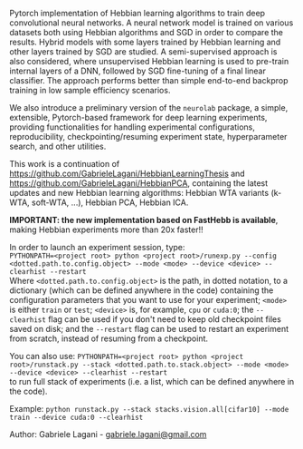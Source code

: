 Pytorch implementation of Hebbian learning algorithms to train
deep convolutional neural networks.
A neural network model is trained on various datasets both using 
Hebbian algorithms and SGD in order to compare the results.
Hybrid models with some layers trained by Hebbian learning and other 
layers trained by SGD are studied.
A semi-supervised approach is also considered, where unsupervised
Hebbian learning is used to pre-train internal layers of a DNN, 
followed by SGD fine-tuning of a final linear classifier. The approach
performs better than simple end-to-end backprop training in low
sample efficiency scenarios.

We also introduce a preliminary version of the `neurolab` package, a
simple, extensible, Pytorch-based framework for deep learning 
experiments, providing functionalities for handling experimental 
configurations, reproducibility, checkpointing/resuming experiment state, 
hyperparameter search, and other utilities.

This work is a continuation of 
https://github.com/GabrieleLagani/HebbianLearningThesis 
and https://github.com/GabrieleLagani/HebbianPCA,
containing the latest updates and new Hebbian learning algorithms: 
Hebbian WTA variants (k-WTA, soft-WTA, ...), Hebbian PCA, Hebbian ICA.


**IMPORTANT: the new implementation based on FastHebb is available**, 
making Hebbian experiments more than 20x faster!!

In order to launch an experiment session, type:  
`PYTHONPATH=<project root> python <project root>/runexp.py --config <dotted.path.to.config.object> --mode <mode> --device <device> --clearhist --restart`  
Where `<dotted.path.to.config.object>` is the path, in dotted notation,
to a dictionary (which can be defined anywhere in the code) containing
the configuration parameters that you want to use for your experiment;
`<mode>` is either `train` or `test`; `<device>` is, for example, `cpu`
or `cuda:0`; the `--clearhist` flag can be used if you don't need
to keep old checkpoint files saved on disk; and the `--restart` flag 
can be used to restart an experiment from scratch, instead of resuming 
from a checkpoint.

You can also use:
`PYTHONPATH=<project root> python <project root>/runstack.py --stack <dotted.path.to.stack.object> --mode <mode> --device <device> --clearhist --restart`  
to run full stack of experiments (i.e. a list, which can be defined anywhere in the code).

Example:
`python runstack.py --stack stacks.vision.all[cifar10] --mode train --device cuda:0 --clearhist`


Author: Gabriele Lagani - gabriele.lagani@gmail.com
